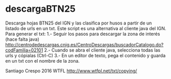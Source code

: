 # descargaBTN25
Descarga hojas BTN25 del IGN y las clasifica por husos a partir de un listado de urls en un txt.
Este script es una alternativa al cliente java del IGN.
Para generar el txt:
1.- Seguir los pasos para descargar la zona de interés (hace falta java)
http://centrodedescargas.cnig.es/CentroDescargas/buscadorCatalogo.do?codFamilia=02101
2.- Cuando se abra el cliente java, selecciona todas las urls y cópialas (Ctrl-C)
3.- En un editor de texto, pega el contenido y guarda en un txt con el nombre de la zona.
 
Santiago Crespo 2016 WTFL http://www.wtfpl.net/txt/copying/
